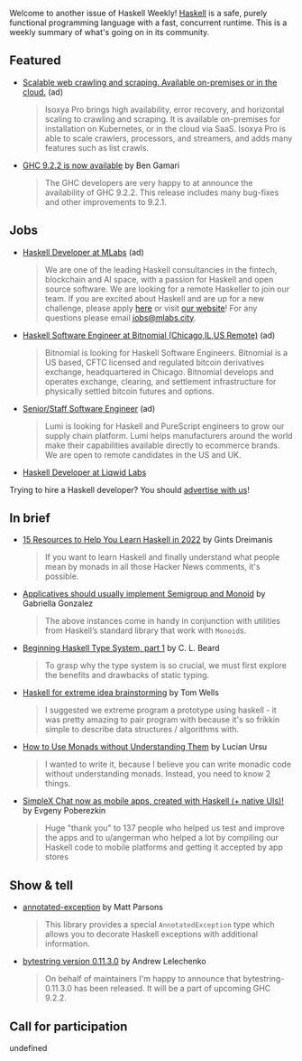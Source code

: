 Welcome to another issue of Haskell Weekly!
[Haskell](https://www.haskell.org) is a safe, purely functional programming language with a fast, concurrent runtime.
This is a weekly summary of what's going on in its community.

## Featured

<!-- 2022-03-03 to 2022-03-24. Changes weekly! -->
- [Scalable web crawling and scraping. Available on-premises or in the cloud.](https://www.isoxya.com/pro/) (ad)
  > Isoxya Pro brings high availability, error recovery, and horizontal scaling to crawling and scraping. It is available on-premises for installation on Kubernetes, or in the cloud via SaaS. Isoxya Pro is able to scale crawlers, processors, and streamers, and adds many features such as list crawls.

- [GHC 9.2.2 is now available](https://discourse.haskell.org/t/announce-ghc-9-2-2-is-now-available/4163?u=taylorfausak) by Ben Gamari
  > The GHC developers are very happy to at announce the availability of GHC 9.2.2. This release includes many bug-fixes and other improvements to 9.2.1.

## Jobs

<!-- Runs from 2021-11-04 to 2022-04-14. -->
- [Haskell Developer at MLabs](https://apply.workable.com/mlabs/j/63DAAA4AEF/) (ad)
  > We are one of the leading Haskell consultancies in the fintech, blockchain and AI space, with a passion for Haskell and open source software. We are looking for a remote Haskeller to join our team. If you are excited about Haskell and are up for a new challenge, please apply [here](https://apply.workable.com/mlabs/j/63DAAA4AEF/) or visit [our website](https://mlabs.city/)! For any questions please email <jobs@mlabs.city>.

<!-- Runs from 2022-01-06 to 2022-03-24. -->
- [Haskell Software Engineer at Bitnomial (Chicago,IL,US Remote)](https://bitnomial.com/jobs/) (ad)
  > Bitnomial is looking for Haskell Software Engineers. Bitnomial is a US based, CFTC licensed and regulated bitcoin derivatives exchange, headquartered in Chicago. Bitnomial develops and operates exchange, clearing, and settlement infrastructure for physically settled bitcoin futures and options.

<!-- Runs from 2022-03-03 to 2022-03-10. -->
- [Senior/Staff Software Engineer](https://www.lumi.com/jobs) (ad)
  > Lumi is looking for Haskell and PureScript engineers to grow our supply chain platform. Lumi helps manufacturers around the world make their capabilities available directly to ecommerce brands.  We are open to remote candidates in the US and UK.

- [Haskell Developer at Liqwid Labs](https://apply.workable.com/liqwid-labs/j/93769A1C9A/)

Trying to hire a Haskell developer?
You should [advertise with us](https://haskellweekly.news/advertising.html)!

## In brief

- [15 Resources to Help You Learn Haskell in 2022](https://serokell.io/blog/how-to-learn-haskell-in-10-minutes) by Gints Dreimanis
  > If you want to learn Haskell and finally understand what people mean by monads in all those Hacker News comments, it's possible.

- [Applicatives should usually implement Semigroup and Monoid](https://www.haskellforall.com/2022/03/applicatives-should-usually-implement.html) by Gabriella Gonzalez
  > The above instances come in handy in conjunction with utilities from Haskell’s standard library that work with `Monoid`s.

- [Beginning Haskell Type System, part 1](https://towardsdev.com/beginning-haskell-type-system-part-1-198b2bb42d9e) by C. L. Beard
  > To grasp why the type system is so crucial, we must first explore the benefits and drawbacks of static typing.

- [Haskell for extreme idea brainstorming](https://www.tomwells.org/blog/haskell_for_prototyping) by Tom Wells
  > I suggested we extreme program a prototype using haskell - it was pretty amazing to pair program with because it's so frikkin simple to describe data structures / algorithms with.

- [How to Use Monads without Understanding Them](https://elbear.com/how-to-use-monads-without-understanding-them.html) by Lucian Ursu
  > I wanted to write it, because I believe you can write monadic code without understanding monads. Instead, you need to know 2 things.

- [SimpleX Chat now as mobile apps, created with Haskell (+ native UIs)!](https://np.reddit.com/r/haskell/comments/t9ljld/simplex_chat_the_first_chat_platform_that_is_100/) by Evgeny Poberezkin
  > Huge "thank you" to 137 people who helped us test and improve the apps and to u/angerman who helped a lot by compiling our Haskell code to mobile platforms and getting it accepted by app stores

## Show & tell

- [annotated-exception](https://github.com/parsonsmatt/annotated-exception/tree/39ddc22443e6cd3860baa350e6c8fdd02bf2c54b) by Matt Parsons
  > This library provides a special `AnnotatedException` type which allows you to decorate Haskell exceptions with additional information.

- [bytestring version 0.11.3.0](https://discourse.haskell.org/t/bytestring-0-11-3-0/4159?u=taylorfausak) by Andrew Lelechenko
  > On behalf of maintainers I'm happy to announce that bytestring-0.11.3.0 has been released. It will be a part of upcoming GHC 9.2.2.

## Call for participation

undefined
